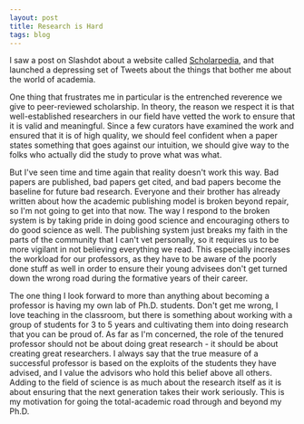 ```yaml
---
layout: post
title: Research is Hard
tags: blog
---
```

I saw a post on Slashdot about a website called
[Scholarpedia](http://www.scholarpedia.org/article/Main_Page), and that launched
a depressing set of Tweets about the things that bother me about the world of
academia.

One thing that frustrates me in particular is the entrenched reverence we give
to peer-reviewed scholarship. In theory, the reason we respect it is that
well-established researchers in our field have vetted the work to ensure that
it is valid and meaningful. Since a few curators have examined the work and
ensured that it is of high quality, we should feel confident when a paper states
something that goes against our intuition, we should give way to the folks who
actually did the study to prove what was what.

But I've seen time and time again that reality doesn't work this way. Bad papers
are published, bad papers get cited, and bad papers become the baseline for
future bad research. Everyone and their brother has already written about how the
academic publishing model is broken beyond repair, so I'm not going to get into
that now. The way I respond to the broken system is by taking pride in doing
good science and encouraging others to do good science as well. The publishing
system just breaks my faith in the parts of the community that I can't vet
personally, so it requires us to be more vigilant in not believing everything
we read. This especially increases the workload for our professors, as they have
to be aware of the poorly done stuff as well in order to ensure their young
advisees don't get turned down the wrong road during the formative years of their
career.

The one thing I look forward to more than anything about becoming a professor
is having my own lab of Ph.D. students. Don't get me wrong, I love teaching in
the classroom, but there is something about working with a group of students for
3 to 5 years and cultivating them into doing research that you can be proud of.
As far as I'm concerned, the role of the tenured professor should not be about
doing great research - it should be about creating great researchers. I always
say that the true measure of a successful professor is based on the exploits of
the students they have advised, and I value the advisors who hold this belief
above all others. Adding to the field of science is as much about the research
itself as it is about ensuring that the next generation takes their work
seriously. This is my motivation for going the total-academic road through and
beyond my Ph.D.

